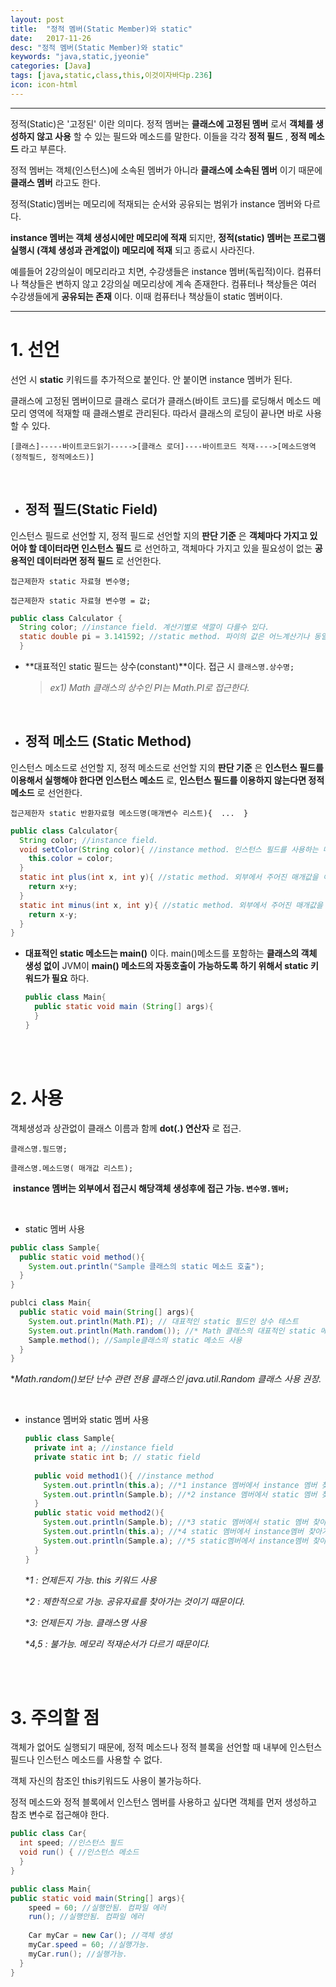 ```yaml
---
layout: post
title:  "정적 멤버(Static Member)와 static"
date:   2017-11-26
desc: "정적 멤버(Static Member)와 static"
keywords: "java,static,jyeonie"
categories: [Java]
tags: [java,static,class,this,이것이자바다p.236]
icon: icon-html
---
```


------

정적(Static)은 '고정된' 이란 의미다. 정적 멤버는 **클래스에 고정된 멤버** 로서 **객체를 생성하지 않고 사용** 할 수 있는 필드와 메소드를 말한다. 이들을 각각 **정적 필드** , **정적 메소드** 라고 부른다.

정적 멤버는 객체(인스턴스)에 소속된 멤버가 아니라 **클래스에 소속된 멤버** 이기 때문에 **클래스 멤버** 라고도 한다.

정적(Static)멤버는 메모리에 적재되는 순서와 공유되는 범위가 instance 멤버와 다르다.

**instance 멤버는 객체 생성시에만 메모리에 적재** 되지만, **정적(static) 멤버는 프로그램 실행시 (객체 생성과 관계없이) 메모리에 적재** 되고 종료시 사라진다.

예를들어 2강의실이 메모리라고 치면, 수강생들은 instance 멤버(독립적)이다. 컴퓨터나 책상들은 변하지 않고 2강의실 메모리상에 계속 존재한다. 컴퓨터나 책상들은 여러 수강생들에게 **공유되는 존재** 이다. 이때 컴퓨터나 책상들이 static 멤버이다.

------

# 1. 선언

선언 시 **static** 키워드를 추가적으로 붙인다. 안 붙이면 instance 멤버가 된다.

클래스에 고정된 멤버이므로 클래스 로더가 클래스(바이트 코드)를 로딩해서 메소드 메모리 영역에 적재할 때 클래스별로 관리된다. 따라서 클래스의 로딩이 끝나면 바로 사용할 수 있다.

`[클래스]-----바이트코드읽기----->[클래스 로더]----바이트코드 적재---->[메소드영역(정적필드, 정적메소드)]`

**<br />**

- ## 정적 필드(Static Field)

인스턴스 필드로 선언할 지, 정적 필드로 선언할 지의 **판단 기준** 은 **객체마다 가지고 있어야 할 데이터라면 인스턴스 필드** 로 선언하고, 객체마다 가지고 있을 필요성이 없는 **공용적인 데이터라면 정적 필드** 로 선언한다.

 `접근제한자 static 자료형 변수명;`

`접근제한자 static 자료형 변수명 = 값;`

```java
public class Calculator {
  String color; //instance field. 계산기별로 색깔이 다를수 있다.
  static double pi = 3.141592; //static method. 파이의 값은 어느계산기나 동일하다.
  }
```

- **대표적인 static 필드는 상수(constant)**이다. 접근 시 `클래스명.상수명;`

  > *ex1) Math 클래스의 상수인 PI는 Math.PI로 접근한다.*

<br />

- ## 정적 메소드 (Static Method)

인스턴스 메소드로 선언할 지, 정적 메소드로 선언할 지의 **판단 기준** 은 **인스턴스 필드를 이용해서 실행해야 한다면 인스턴스 메소드** 로, **인스턴스 필드를 이용하지 않는다면 정적 메소드** 로 선언한다.

`접근제한자 static 반환자료형 메소드명(매개변수 리스트){  ...  }`

```java
public class Calculator{
  String color;	//instance field.
  void setColor(String color){ //instance method. 인스턴스 필드를 사용하는 메소드이다.
    this.color = color;
  }
  static int plus(int x, int y){ //static method. 외부에서 주어진 매개값을 이용해서 덧셈 수행.
    return x+y;
  }
  static int minus(int x, int y){ //static method. 외부에서 주어진 매개값을 이용해서 뺄셈 수행.
    return x-y;
  }
}
```

- **대표적인 static 메소드는 main()** 이다. main()메소드를 포함하는 **클래스의 객체 생성 없이** JVM이 **main() 메소드의 자동호출이 가능하도록 하기 위해서 static 키워드가 필요** 하다.

  ```java
  public class Main{
    public static void main (String[] args){
    }
  }
  ```

<br />

<br />

# 2. 사용

객체생성과 상관없이 클래스 이름과 함께 **dot(.) 연산자** 로 접근.

`클래스명.필드명;` 

`클래스명.메소드명( 매개값 리스트);`

​	**instance 멤버는 외부에서 접근시 해당객체 생성후에 접근 가능. `변수명.멤버;`**

<br />

- static 멤버 사용

```java
public class Sample{
  public static void method(){
    System.out.println("Sample 클래스의 static 메소드 호출");
  }
}
```

```java
publci class Main{
  public static void main(String[] args){
    System.out.println(Math.PI); // 대표적인 static 필드인 상수 테스트
    System.out.println(Math.random()); //* Math 클래스의 대표적인 static 메소드 테스트
    Sample.method(); //Sample클래스의 static 메소드 사용
  }
}
```

**Math.random()보단 난수 관련 전용 클래스인 java.util.Random 클래스 사용 권장.*

<br />

- instance 멤버와 static 멤버 사용

  ```java
  public class Sample{
    private int a; //instance field
    private static int b; // static field
    
    public void method1(){ //instance method
      System.out.println(this.a); //*1 instance 멤버에서 instance 멤버 찾아가기
      System.out.println(Sample.b); //*2 instance 멤버에서 static 멤버 찾아가기
    }
    public static void method2(){
      System.out.println(Sample.b); //*3 static 멤버에서 static 멤버 찾아가기
      System.out.println(this.a); //*4 static 멤버에서 instance멤버 찾아가기
      System.out.println(Sample.a); //*5 static멤버에서 instance멤버 찾아가기
    }
  }
  ```

  **1 :  언제든지 가능. this 키워드 사용*

  **2 : 제한적으로 가능. 공유자료를 찾아가는 것이기 때문이다.*

  **3:  언제든지 가능. 클래스명 사용*

  **4,5 :  불가능. 메모리 적재순서가 다르기 때문이다.*

<br />

<br />

# 3. 주의할 점

객체가 없어도 실행되기 때문에, 정적 메소드나 정적 블록을 선언할 때 내부에 인스턴스 필드나 인스턴스 메소드를 사용할 수 없다.

객체 자신의 참조인 this키워드도 사용이 불가능하다.

정적 메소드와 정적 블록에서 인스턴스 멤버를 사용하고 싶다면 객체를 먼저 생성하고 참조 변수로 접근해야 한다.

```java
public class Car{
  int speed; //인스턴스 필드
  void run() { //인스턴스 메소드
  }
}
```

```java
public class Main{
public static void main(String[] args){
    speed = 60; //실행안됨. 컴파일 에러
    run(); //실행안됨. 컴파일 에러
  
  	Car myCar = new Car(); //객체 생성
  	myCar.speed = 60; //실행가능.
  	myCar.run(); //실행가능.
  }
}
```

<br />

<br />